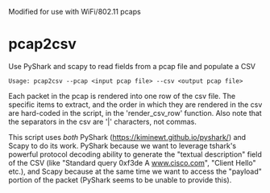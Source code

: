 Modified for use with WiFi/802.11 pcaps

# pcap2csv
Use PyShark and scapy to read fields from a pcap file and populate a CSV

    Usage: pcap2csv --pcap <input pcap file> --csv <output pcap file>

Each packet in the pcap is rendered into one row of the csv file.
The specific items to extract, and the order in which they are rendered
in the csv are hard-coded in the script, in the 'render_csv_row' function.
Also note that the separators in the csv are '|' characters, not commas.

This script uses *both* PyShark (https://kiminewt.github.io/pyshark/) and
Scapy to do its work. PyShark because we want to leverage tshark's powerful
protocol decoding ability to generate the "textual description" field of
the CSV (like "Standard query 0xf3de A www.cisco.com", "Client Hello" etc.), 
and Scapy because at the same time we want to access the "payload"
portion of the packet (PyShark seems to be unable to provide this).

